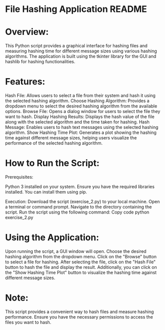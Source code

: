 # File Hashing Application README

# Overview:
This Python script provides a graphical interface for hashing files and measuring hashing time for different message sizes using various hashing algorithms. The application is built using the tkinter library for the GUI and hashlib for hashing functionalities.

# Features:
Hash File: Allows users to select a file from their system and hash it using the selected hashing algorithm.
Choose Hashing Algorithm: Provides a dropdown menu to select the desired hashing algorithm from the available options.
Browse File: Opens a dialog window for users to select the file they want to hash.
Display Hashing Results: Displays the hash value of the file along with the selected algorithm and the time taken for hashing.
Hash Message: Enables users to hash text messages using the selected hashing algorithm.
Show Hashing Time Plot: Generates a plot showing the hashing time against different message sizes, helping users visualize the performance of the selected hashing algorithm.

# How to Run the Script:
Prerequisites:

Python 3 installed on your system.
Ensure you have the required libraries installed. You can install them using pip.

Execution:
Download the script (exercise_2.py) to your local machine.
Open a terminal or command prompt.
Navigate to the directory containing the script.
Run the script using the following command:
Copy code
python exercise_2.py

# Using the Application:
Upon running the script, a GUI window will open.
Choose the desired hashing algorithm from the dropdown menu.
Click on the "Browse" button to select a file for hashing.
After selecting the file, click on the "Hash File" button to hash the file and display the result.
Additionally, you can click on the "Show Hashing Time Plot" button to visualize the hashing time against different message sizes.

# Note:
This script provides a convenient way to hash files and measure hashing performance. Ensure you have the necessary permissions to access the files you want to hash.
